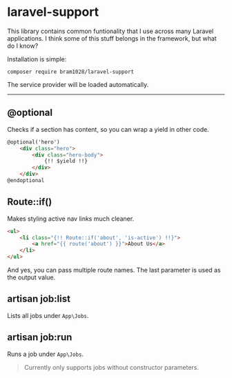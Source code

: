# laravel-support
This library contains common funtionality that I use across many Laravel
applications. I think some of this stuff belongs in the framework, but
what do I know?

Installation is simple:

```
composer require bram1028/laravel-support
```

The service provider will be loaded automatically.

---

## @optional
Checks if a section has content, so you can wrap a yield in other code.

```html
@optional('hero')
    <div class="hero">
        <div class="hero-body">
            {!! $yield !!}
        </div>
    </div>
@endoptional
```

## Route::if()
Makes styling active nav links much cleaner.

```html
<ul>
    <li class="{!! Route::if('about', 'is-active') !!}">
        <a href="{{ route('about') }}">About Us</a>
    </li>
</ul>
```

And yes, you can pass multiple route names. The last parameter is used as the
output value.

## artisan job:list
Lists all jobs under `App\Jobs`.

## artisan job:run
Runs a job under `App\Jobs`.

 > Currently only supports jobs without constructor parameters.
